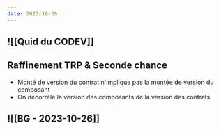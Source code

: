 ```yaml
---
date: 2023-10-26
---
```



## ![[Quid du CODEV]]
## Raffinement TRP & Seconde chance
- Monté de version du contrat n'implique pas la montée de version du composant
- On décorrèle la version des composants de la version des contrats

## ![[BG - 2023-10-26]]